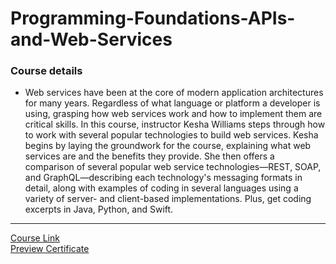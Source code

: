 # Programming-Foundations-APIs-and-Web-Services
### Course details
- Web services have been at the core of modern application architectures for many years. Regardless of what language or platform a developer is using, grasping how web services work and how to implement them are critical skills. In this course, instructor Kesha Williams steps through how to work with several popular technologies to build web services. Kesha begins by laying the groundwork for the course, explaining what web services are and the benefits they provide. She then offers a comparison of several popular web service technologies—REST, SOAP, and GraphQL—describing each technology's messaging formats in detail, along with examples of coding in several languages using a variety of server- and client-based implementations. Plus, get coding excerpts in Java, Python, and Swift.
-------------------------------
[Course Link](https://www.linkedin.com/learning/programming-foundations-apis-and-web-services?resume=false)
<br>[Preview Certificate](https://www.linkedin.com/learning/certificates/bb628e18286eec716421f7be603d7aea646306d7964878d25e0abcb15fea962f?trk=share_certificate)
